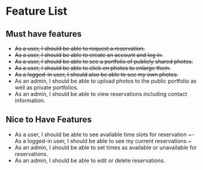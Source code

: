 # Feature List
## Must have features
- ~~As a user, I should be able to request a reservation.~~
- ~~As a user, I should be able to create an account and log in.~~
- ~~As a user, I should be able to see a portfolio of publicly shared photos.~~
- ~~As a user, I should be able to click on photos to enlarge them.~~
- ~~As a logged-in user, I should also be able to see my own photos.~~
- As an admin, I should be able to upload photos to the public portfolio as well as private portfolios.
- As an admin, I should be able to view reservations including contact information.

## Nice to Have Features
- As a user, I should be able to see available time slots for reservation
~- As a logged-in user, I should be able to see my current reservations.~
- As an admin, I should be able to set times as available or unavailable for reservations.
- As an admin, I should be able to edit or delete reservations.